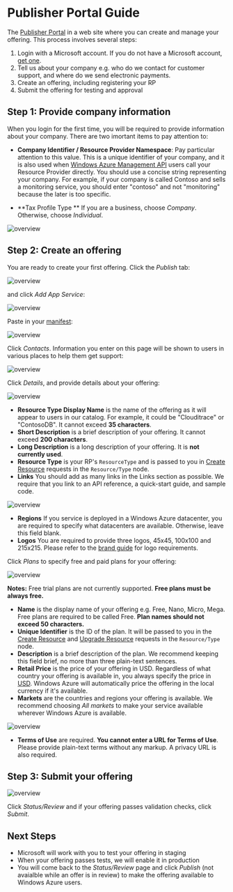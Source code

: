 Publisher Portal Guide
===
The [Publisher Portal](http://publish.marketplace.windowsazure.com) in a web site where you can create and manage your offering. This process involves several steps:

1. Login with a Microsoft account. If you do not have a Microsoft account, [get one](http://go.microsoft.com/fwlink/p/?LinkID=238657).
2. Tell us about your company e.g. who do we contact for customer support, and where do we send electronic payments.
3. Create an offering, including registering your RP
4. Submit the offering for testing and approval

Step 1: Provide company information
---
When you login for the first time, you will be required to provide information about your company. There are two imortant items to pay attention to:

* **Company Identifier / Resource Provider Namespace**: Pay particular attention to this value. This is a unique identifier of your company, and it is also used when [Windows Azure Management API](http://msdn.microsoft.com/en-us/library/windowsazure/ee460799.aspx) users call your Resource Provider directly. You should use a concise string representing your company. For example, if your company is called Contoso and sells a monitoring service, you should enter "contoso" and not "monitoring" because the later is too specific.

* **Tax Profile Type ** If you are a business, choose _Company_. Otherwise, choose _Individual_.

![overview](https://raw.github.com/WindowsAzure/azure-resource-provider-sdk/master/docs/images/publishing-portal-10.png)

Step 2: Create an offering
---
You are ready to create your first offering. Click the _Publish_ tab:

![overview](https://raw.github.com/WindowsAzure/azure-resource-provider-sdk/master/docs/images/publishing-portal-09.png)

and click _Add App Service_:

![overview](https://raw.github.com/WindowsAzure/azure-resource-provider-sdk/master/docs/images/publishing-portal-08.png)

Paste in your [manifest](https://github.com/WindowsAzure/azure-resource-provider-sdk/tree/master/docs/manifest.md):

![overview](https://raw.github.com/WindowsAzure/azure-resource-provider-sdk/master/docs/images/publishing-portal-07.png)

Click _Contacts_. Information you enter on this page will be shown to users in various places to help them get support:

![overview](https://raw.github.com/WindowsAzure/azure-resource-provider-sdk/master/docs/images/publishing-portal-06.png)

Click _Details_, and provide details about your offering:

![overview](https://raw.github.com/WindowsAzure/azure-resource-provider-sdk/master/docs/images/publishing-portal-05.png)

* **Resource Type Display Name** is the name of the offering as it will appear to users in our catalog. For example, it could be "Clouditrace" or "ContosoDB". It cannot exceed **35 characters**.
* **Short Description** is a brief description of your offering. It cannot exceed **200 characters**.
* **Long Description** is a long description of your offering. It is **not currently used**.
* **Resource Type** is your RP's `ResourceType` and is passed to you in [Create Resource](https://github.com/WindowsAzure/azure-resource-provider-sdk/tree/master/docs/api-resource-create.md) requests in the `Resource/Type` node.
* **Links** You should add as many links in the Links section as possible. We require that you link to an API reference, a quick-start guide, and sample code.

![overview](https://raw.github.com/WindowsAzure/azure-resource-provider-sdk/master/docs/images/publishing-portal-04.png)

* **Regions** If you service is deployed in a Windows Azure datacenter, you are required to specify what datacenters are available. Otherwise, leave this field blank.
* **Logos** You are required to provide three logos, 45x45, 100x100 and 215x215. Please refer to the [brand guide](https://github.com/WindowsAzure/azure-resource-provider-sdk/tree/master/docs/brand-guide.md) for logo requirements.

Click _Plans_ to specify free and paid plans for your offering:

![overview](https://raw.github.com/WindowsAzure/azure-resource-provider-sdk/master/docs/images/publishing-portal-03.png)

**Notes:** Free trial plans are not currently supported. **Free plans must be always free.**

* **Name** is the display name of your offering e.g. Free, Nano, Micro, Mega. Free plans are required to be called Free. **Plan names should not exceed 50 characters.**
* **Unique Identifier** is the ID of the plan. It will be passed to you in the [Create Resource](https://github.com/WindowsAzure/azure-resource-provider-sdk/tree/master/docs/api-resource-create.md) and [Upgrade Resource](https://github.com/WindowsAzure/azure-resource-provider-sdk/tree/master/docs/api-resource-upgrade.md) requests in the `Resource/Type` node.
* **Description** is a brief description of the plan. We recommend keeping this field brief, no more than three plain-text sentences.
* **Retail Price** is the price of your offering in USD. Regardless of what country your offering is available in, you always specify the price in [USD](http://en.wikipedia.org/wiki/United_States_dollar). Windows Azure will automatically price the offering in the local currency if it's available.
* **Markets** are the countries and regions your offering is available. We recommend choosing _All markets_ to make your service available wherever Windows Azure is available.

![overview](https://raw.github.com/WindowsAzure/azure-resource-provider-sdk/master/docs/images/publishing-portal-02.png)

* **Terms of Use** are required. **You cannot enter a URL for Terms of Use**. Please provide plain-text terms without any markup. A privacy URL is also required.

Step 3: Submit your offering
---

![overview](https://raw.github.com/WindowsAzure/azure-resource-provider-sdk/master/docs/images/publishing-portal-01.png)

Click _Status/Review_ and if your offering passes validation checks, click _Submit_.

Next Steps
---

* Microsoft will work with you to test your offering in staging
* When your offering passes tests, we will enable it in production
* You will come back to the _Status/Review_ page and click _Publish_ (not avaialble while an offer is in review) to make the offering available to Windows Azure users.
